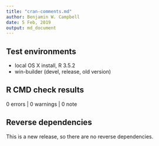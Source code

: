 ```yaml
---
title: "cran-comments.md"
author: Benjamin W. Campbell
date: 5 Feb, 2019
output: md_document
---
```


## Test environments
* local OS X install, R 3.5.2
* win-builder (devel, release, old version)

## R CMD check results

0 errors | 0 warnings | 0 note

## Reverse dependencies

This is a new release, so there are no reverse dependencies.


